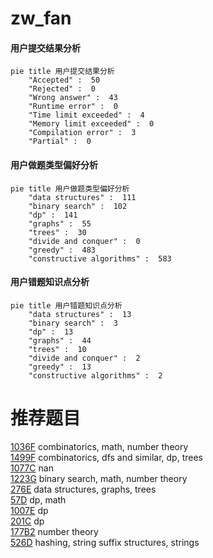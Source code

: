 # zw_fan

<!-- tabs:start -->



#### **用户提交结果分析**

```mermaid
pie title 用户提交结果分析
    "Accepted" :  50
    "Rejected" :  0
    "Wrong answer" :  43
    "Runtime error" :  0
    "Time limit exceeded" :  4
    "Memory limit exceeded" :  0
    "Compilation error" :  3
    "Partial" :  0
```

#### **用户做题类型偏好分析**

```mermaid
pie title 用户做题类型偏好分析
    "data structures" :  111
    "binary search" :  102
    "dp" :  141
    "graphs" :  55
    "trees" :  30
    "divide and conquer" :  0
    "greedy" :  483
    "constructive algorithms" :  583
```
#### **用户错题知识点分析**

```mermaid
pie title 用户错题知识点分析
    "data structures" :  13
    "binary search" :  3
    "dp" :  13
    "graphs" :  44
    "trees" :  10
    "divide and conquer" :  2
    "greedy" :  13
    "constructive algorithms" :  2
```



<!-- tabs:end -->
# 推荐题目
[1036F](https://codeforces.com/contest/1036/problem/F)		combinatorics,
                        math,
                        number theory		  
[1499F](https://codeforces.com/contest/1499/problem/F)		combinatorics,
                        dfs and similar,
                        dp,
                        trees		  
[1077C](https://codeforces.com/contest/1077/problem/C)		nan		  
[1223G](https://codeforces.com/contest/1223/problem/G)		binary search,
                        math,
                        number theory		  
[276E](https://codeforces.com/contest/276/problem/E)		data structures,
                        graphs,
                        trees		  
[57D](https://codeforces.com/contest/57/problem/D)		dp,
                        math		  
[1007E](https://codeforces.com/contest/1007/problem/E)		dp		  
[201C](https://codeforces.com/contest/201/problem/C)		dp		  
[177B2](https://codeforces.com/contest/177B/problem/2)		number theory		  
[526D](https://codeforces.com/contest/526/problem/D)		hashing,
                        string suffix structures,
                        strings		  
